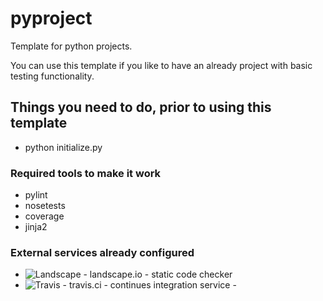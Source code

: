# pyproject
Template for python projects.

You can use this template if you like to have an already project with basic testing functionality.

## Things you need to do, prior to using this template

  * python initialize.py

### Required tools to make it work

  * pylint
  * nosetests
  * coverage
  * jinja2

### External services already configured
  * ![Landscape](https://landscape.io/github/T-002/pyproject/master/landscape.svg?style=flat) - landscape.io - static code checker
  * ![Travis](https://travis-ci.org/T-002/pyproject.svg?branch=master) - travis.ci - continues integration service - 

